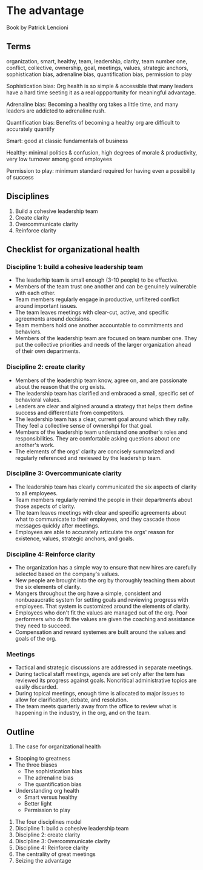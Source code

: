 # The advantage

Book by Patrick Lencioni

## Terms

organization, smart, healthy, team, leadership, clarity, team number one, conflict, collective,
ownership, goal, meetings, values, strategic anchors, sophistication bias, adrenaline bias, quantification bias,
permission to play

Sophistication bias: Org health is so simple & accessible that many leaders have
a hard time seeting it as a real oppportunity for meaningful advantage.

Adrenaline bias: Becoming a healthy org takes a little time, and many leaders are addicted
to adrenaline rush.

Quantification bias: Benefits of becoming a healthy org are difficult to accurately quantify

Smart: good at classic fundamentals of business

Healthy: minimal politics & confusion, high degrees of morale & productivity, very low turnover among good employees

Permission to play: minimum standard required for having even a possibility of success



## Disciplines

1. Build a cohesive leadership team
1. Create clarity
1. Overcommunicate clarity
1. Reinforce clarity


## Checklist for organizational health

### Discipline 1: build a cohesive leadership team

* The leaderhip team is small enough (3-10 people) to be effective.
* Members of the team trust one another and can be genuinely vulnerable with each other.
* Team members regularly engage in productive, unfiltered conflict around important issues.
* The team leaves meetings with clear-cut, active, and specific agreements around decisions.
* Team members hold one another accountable to commitments and behaviors.
* Members of the leadership team are focused on team number one. They put the
  collective priorities and needs of the larger organization ahead of their own
  departments.


### Discipline 2: create clarity

* Members of the leadership team know, agree on, and are passionate about the reason that the org exists.
* The leadership team has clarified and embraced a small, specific set of behavioral values.
* Leaders are clear and algined around a strategy that helps them define success and differentiate from competitors.
* The leadership team has a clear, current goal around which they rally. They feel a collective sense of ownershpi for that goal.
* Members of the leadership team understand one another's roles and
  responsibilities. They are comfortable asking questions about one another's
  work.
* The elements of the orgs' clarity are concisely summarized and regularly referenced and reviewed by the leadership team.


### Discipline 3: Overcommunicate clarity

* The leadership team has clearly communicated the six aspects of clarity to all employees.
* Team members regularly remind the people in their departments about those aspects of clarity.
* The team leaves meetings with clear and specific agreements about what to
  communicate to their employees, and they cascade those messages quickly after
  meetings.
* Employees are able to accurately articulate the orgs' reason for existence, values, strategic anchors, and goals.


### Discipline 4: Reinforce clarity

* The organization has a simple way to ensure that new hires are carefully selected based on the company's values.
* New people are brought into the org by thoroughly teaching them about the six elements of clarity.
* Mangers throughout the org have a simple, consistent and nonbueaucratic system
  for setting goals and reviewing progress with employees. That system is
  customized around the elements of clarity.
* Employees who don't fit the values are managed out of the org. Poor performers
  who do fit the values are given the coaching and assistance they need to
  succeed.
* Compensation and reward systemes are built around the values and goals of the org.

### Meetings

* Tactical and strategic discussions are addressed in separate meetings.
* During tactical staff meetings, agends are set only after the tem has reviewed
  its progress against goals. Noncritical administrative topics are easily
  discarded.
* During topical meetings, enough time is allocated to major issues to allow for
  clarification, debate, and resolution.
* The team meets quarterly away from the office to review what is happening in the industry, in the org, and on the team.

## Outline

1. The case for organizational health
  * Stooping to greatness
  * The three biases
    - The sophistication bias
    - The adrenaline bias
    - The quantification bias
  * Understanding org health
    - Smart versus healthy
    - Better light
    - Permission to play
1. The four disciplines model
1. Discipline 1: build a cohesive leadership team
1. Discipline 2: create clarity
1. Discipline 3: Overcommunicate clarity
1. Discipline 4: Reinforce clarity
1. The centrality of great meetings
1. Seizing the advantage
